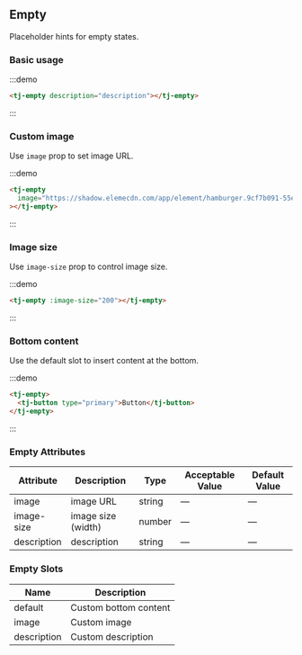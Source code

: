 ## Empty

Placeholder hints for empty states.

### Basic usage

:::demo

```html
<tj-empty description="description"></tj-empty>
```

:::

### Custom image

Use `image` prop to set image URL.

:::demo

```html
<tj-empty
  image="https://shadow.elemecdn.com/app/element/hamburger.9cf7b091-55e9-11e9-a976-7f4d0b07eef6.png"
></tj-empty>
```

:::

### Image size

Use `image-size` prop to control image size.

:::demo

```html
<tj-empty :image-size="200"></tj-empty>
```

:::

### Bottom content

Use the default slot to insert content at the bottom.

:::demo

```html
<tj-empty>
  <tj-button type="primary">Button</tj-button>
</tj-empty>
```

:::

### Empty Attributes

| Attribute   | Description        | Type   | Acceptable Value | Default Value |
| ----------- | ------------------ | ------ | ---------------- | ------------- |
| image       | image URL          | string | —                | —             |
| image-size  | image size (width) | number | —                | —             |
| description | description        | string | —                | —             |

### Empty Slots

| Name        | Description           |
| ----------- | --------------------- |
| default     | Custom bottom content |
| image       | Custom image          |
| description | Custom description    |
